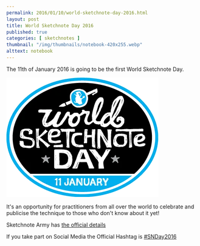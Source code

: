 ```yaml
---
permalink: 2016/01/10/world-sketchnote-day-2016.html
layout: post
title: World Sketchnote Day 2016
published: true 
categories: [ sketchnotes ]
thumbnail: "/img/thumbnails/notebook-420x255.webp"
alttext: notebook
---
```


The 11th of January 2016 is going to be the first World Sketchnote Day. 

![logo](/img/posts/world-sketchnote-day-2016/wsd-logo-400px.webp  "logo")

It's an opportunity for practitioners from all over the world to celebrate and publicise the 
technique to those who don't know about it yet!

Sketchnote Army has [the official details](http://sketchnotearmy.com/world-sketchnote-day/)

If you take part on Social Media the Official Hashtag is [#SNDay2016](https://twitter.com/hashtag/SNDay2016?src=hash)

